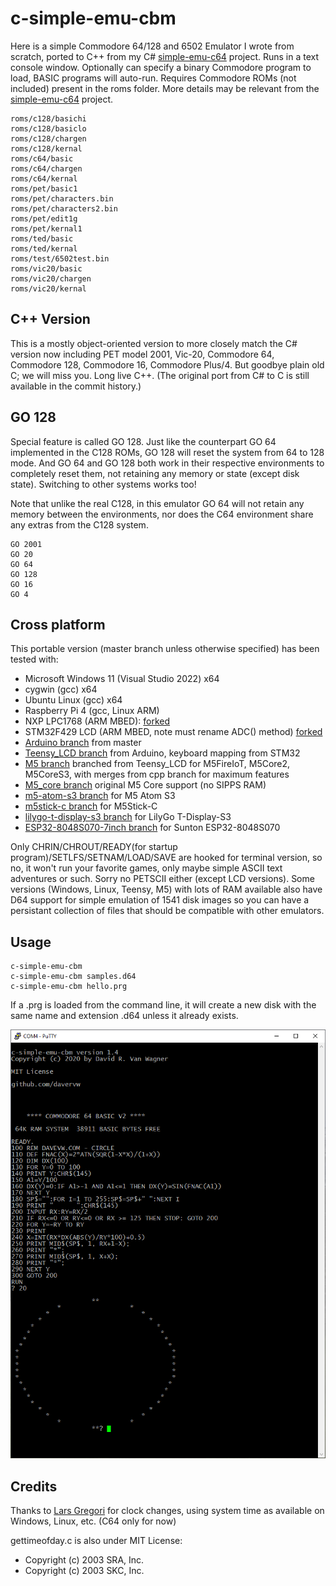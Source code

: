# c-simple-emu-cbm #

Here is a simple Commodore 64/128 and 6502 Emulator I wrote from scratch, ported to C++ from my C# [simple-emu-c64](https://github.com/davervw/simple-emu-c64) project.  Runs in a text console window.  Optionally can specify a binary Commodore program to load, BASIC programs will auto-run.   Requires Commodore ROMs (not included) present in the roms folder.   More details may be relevant from the [simple-emu-c64](https://github.com/davervw/simple-emu-c64) project.

```
roms/c128/basichi
roms/c128/basiclo
roms/c128/chargen
roms/c128/kernal
roms/c64/basic
roms/c64/chargen
roms/c64/kernal
roms/pet/basic1
roms/pet/characters.bin
roms/pet/characters2.bin
roms/pet/edit1g
roms/pet/kernal1
roms/ted/basic
roms/ted/kernal
roms/test/6502test.bin
roms/vic20/basic
roms/vic20/chargen
roms/vic20/kernal
```

## C++ Version ##

This is a mostly object-oriented version to more closely match the C# version now including PET model 2001, Vic-20, Commodore 64, Commodore 128, Commodore 16, Commodore Plus/4.   But goodbye plain old C; we will miss you.  Long live C++.  (The original port from C# to C is still available in the commit history.)

## GO 128 ##

Special feature is called GO 128.  Just like the counterpart GO 64 implemented in the C128 ROMs, GO 128 will reset the system from 64 to 128 mode.   And GO 64 and GO 128 both work in their respective environments to completely reset them, not retaining any memory or state (except disk state).  Switching to other systems works too!  

Note that unlike the real C128, in this emulator GO 64 will not retain any memory between the environments, nor does the C64 environment share any extras from the C128 system.

````
GO 2001
GO 20
GO 64
GO 128
GO 16
GO 4
````

## Cross platform ##

This portable version (master branch unless otherwise specified) has been tested with:

* Microsoft Windows 11 (Visual Studio 2022) x64
* cygwin (gcc) x64
* Ubuntu Linux (gcc) x64
* Raspberry Pi 4 (gcc, Linux ARM)
* NXP LPC1768 (ARM MBED): [forked](https://os.mbed.com/users/davervw/code/c-simple-emu6502-cbm/)
* STM32F429 LCD (ARM MBED, note must rename ADC() method) [forked](https://os.mbed.com/users/davervw/code/C64-stm429_discovery/)
* [Arduino branch](https://github.com/davervw/c-simple-emu6502-cbm/tree/arduino) from master
* [Teensy_LCD branch](https://github.com/davervw/c-simple-emu6502-cbm/tree/teensy_lcd) from Arduino, keyboard mapping from STM32
* [M5 branch](https://github.com/davervw/c-simple-emu6502-cbm/tree/m5) branched from Teensy_LCD for M5FireIoT, M5Core2, M5CoreS3, with merges from cpp branch for maximum features
* [M5_core branch](https://github.com/davervw/c-simple-emu6502-cbm/tree/m5_core) original M5 Core support (no SIPPS RAM)
* [m5-atom-s3 branch](https://github.com/davervw/c-simple-emu6502-cbm/tree/m5_atom_s3) for M5 Atom S3
* [m5stick-c branch](https://github.com/davervw/c-simple-emu6502-cbm/tree/m5stickc) for M5Stick-C
* [lilygo-t-display-s3 branch](https://github.com/davervw/c-simple-emu6502-cbm/tree/lilygo-t-display-s3) for LilyGo T-Display-S3
* [ESP32-8048S070-7inch branch](https://github.com/davervw/c-simple-emu6502-cbm/tree/ESP32-8048S070-7inch) for Sunton ESP32-8048S070

Only CHRIN/CHROUT/READY(for startup program)/SETLFS/SETNAM/LOAD/SAVE are hooked for terminal version, so no, it won't run your favorite games, only maybe simple ASCII text adventures or such.  Sorry no PETSCII either (except LCD versions).   Some versions (Windows, Linux, Teensy, M5) with lots of RAM available also have D64 support for simple emulation of 1541 disk images so you can have a persistant collection of files that should be compatible with other emulators.

## Usage ##

    c-simple-emu-cbm
    c-simple-emu-cbm samples.d64
    c-simple-emu-cbm hello.prg

If a .prg is loaded from the command line, it will create a new disk with the same name and extension .d64 unless it already exists.

![circle.bas](https://github.com/davervw/c-simple-emu6502-cbm/raw/master/circle.png)

## Credits ##

Thanks to [Lars Gregori](https://github.com/choas) for clock changes, using system time as available on Windows, Linux, etc. (C64 only for now)

gettimeofday.c is also under MIT License:
 * Copyright (c) 2003 SRA, Inc.
 * Copyright (c) 2003 SKC, Inc.
